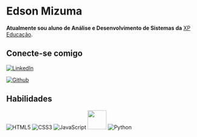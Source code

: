 # Edson Mizuma

**Atualmente sou aluno de Análise e Desenvolvimento de Sistemas da** [XP Educação](https://www.xpeducacao.com.br/).

## Conecte-se comigo

[![LinkedIn](https://img.shields.io/badge/LinkedIn-000?style=for-the-badge&logo=linkedin&logoColor=0E76A8)](https://www.linkedin.com/in/edsonmizuma/)

[![Github](https://img.shields.io/badge/Github-000?style=for-the-badge&logo=github&logoColor=0E76A8)](https://github.com/edsonmizuma)

## Habilidades

![HTML5](https://img.shields.io/badge/HTML5-000?style=for-the-badge&logo=html5) ![CSS3](https://img.shields.io/badge/CSS-000?style=for-the-badge&logo=css3&logoColor=264CE4) ![JavaScript](https://img.shields.io/badge/JavaScript-000?style=for-the-badge&logo=javascript) <img width="50" height="50" src="https://cdn.jsdelivr.net/gh/devicons/devicon/icons/java/java-original.svg" /> ![Python](https://img.shields.io/badge/Python-000?style=for-the-badge&logo=python)
